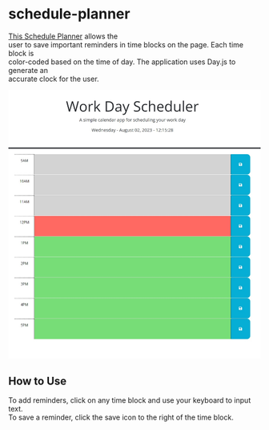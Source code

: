 # schedule-planner

[This Schedule Planner](https://elrond-hubbard.github.io/schedule-planner/) allows the  
user to save important reminders in time blocks on the page. Each time block is  
color-coded based on the time of day. The application uses Day.js to generate an  
accurate clock for the user.

![screenshot](assets/screenshot.jpg)

## How to Use  
To add reminders, click on any time block and use your keyboard to input text.  
To save a reminder, click the save icon to the right of the time block.  
